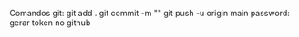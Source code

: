 Comandos git:
    git add .
    git commit -m ""
    git push -u origin main
    password: gerar token no github
